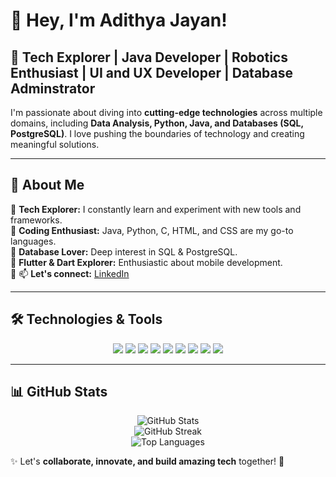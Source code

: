 # 👋 Hey, I'm Adithya Jayan!   

## 🚀 Tech Explorer | Java Developer | Robotics Enthusiast  | UI and UX  Developer | Database Adminstrator

I'm passionate about diving into **cutting-edge technologies** across multiple domains, including **Data Analysis, Python, Java, and Databases (SQL, PostgreSQL)**. I love pushing the boundaries of technology and creating meaningful solutions.  

---

## 🌟 About Me  
🔹 **Tech Explorer:** I constantly learn and experiment with new tools and frameworks.  
🔹 **Coding Enthusiast:** Java, Python, C, HTML, and CSS are my go-to languages.  
🔹 **Database Lover:** Deep interest in SQL & PostgreSQL.  
🔹 **Flutter & Dart Explorer:** Enthusiastic about mobile development.  
🔹 📫 **Let's connect:** [LinkedIn](https://www.linkedin.com/in/adithya-jayan-63941121b)  

---

## 🛠️ Technologies & Tools  
<p align="center">
  <img src="https://img.shields.io/badge/Java-%23ED8B00.svg?style=for-the-badge&logo=openjdk&logoColor=white" />
  <img src="https://img.shields.io/badge/Python-%233776AB.svg?style=for-the-badge&logo=python&logoColor=white" />
  <img src="https://img.shields.io/badge/C-%2300599C.svg?style=for-the-badge&logo=c&logoColor=white" />
  <img src="https://img.shields.io/badge/SQL-%2300599C.svg?style=for-the-badge&logo=database&logoColor=white" />
  <img src="https://img.shields.io/badge/PostgreSQL-%23336791.svg?style=for-the-badge&logo=postgresql&logoColor=white" />
  <img src="https://img.shields.io/badge/Dart-%230175C2.svg?style=for-the-badge&logo=dart&logoColor=white" />
  <img src="https://img.shields.io/badge/Flutter-%2302569B.svg?style=for-the-badge&logo=flutter&logoColor=white" />
  <img src="https://img.shields.io/badge/JavaScript-%23F7DF1E.svg?style=for-the-badge&logo=javascript&logoColor=black" />
  <img src="https://img.shields.io/badge/Data%20Analysis-%23007ACC.svg?style=for-the-badge&logo=tableau&logoColor=white" />
</p>

---

## 📊 GitHub Stats  
<p align="center">
  <img src="https://github-readme-stats.vercel.app/api?username=YourGitHubUsername&show_icons=true&theme=tokyonight" alt="GitHub Stats" />
  <br>
  <img src="https://github-readme-streak-stats.herokuapp.com/?user=YourGitHubUsername&theme=tokyonight" alt="GitHub Streak" />
  <br>
  <img src="https://github-readme-stats.vercel.app/api/top-langs/?username=YourGitHubUsername&layout=compact&theme=tokyonight" alt="Top Languages" />
</p>

✨ Let's **collaborate, innovate, and build amazing tech** together! 🚀

